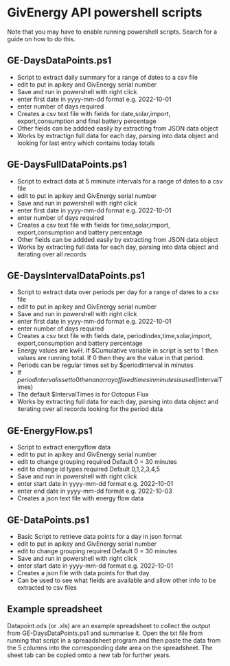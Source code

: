 # GivEnergy API powershell scripts

Note that you may have to enable running powershell scripts. Search for a guide on how to do this.

## GE-DaysDataPoints.ps1
- Script to extract daily summary for a range of dates to a csv file
- edit to put in apikey and GivEnergy serial number
- Save and run in powershell with right click
- enter first date in yyyy-mm-dd format e.g. 2022-10-01
- enter number of days required
- Creates a csv text file with fields for date,solar,import, export,consumption and final battery percentage
- Other fields can be addded easily by extracting from JSON data object 
- Works by extractign full data for each day, parsing into data object and looking for last entry which contains today totals

## GE-DaysFullDataPoints.ps1
- Script to extract data at 5 mminute intervals for a range of dates to a csv file
- edit to put in apikey and GivEnergy serial number
- Save and run in powershell with right click
- enter first date in yyyy-mm-dd format e.g. 2022-10-01
- enter number of days required
- Creates a csv text file with fields for time,solar,import, export,consumption and battery percentage
- Other fields can be addded easily by extracting from JSON data object 
- Works by extracting full data for each day, parsing into data object and iterating over all records

## GE-DaysIntervalDataPoints.ps1
- Script to extract data over periods per day for a range of dates to a csv file
- edit to put in apikey and GivEnergy serial number
- Save and run in powershell with right click
- enter first date in yyyy-mm-dd format e.g. 2022-10-01
- enter number of days required
- Creates a csv text file with fields date, periodindex,time,solar,import, export,consumption and battery percentage
- Energy values are kwH. If $Cumulative variable in script is set to 1 then values are running total. If 0 then they are the value in that period.
- Periods can be regular times set by $periodInterval in minutes
- If $periodInterval is set to 0 then an array of fixed times in minutes is used ($IntervalTimes)
- The default $IntervalTimes is for Octopus Flux 
- Works by extracting full data for each day, parsing into data object and iterating over all records looking for the period data

## GE-EnergyFlow.ps1
- Script to extract energyflow data
- edit to put in apikey and GivEnergy serial number
- edit to change grouping required Default 0 = 30 minutes
- edit to change id types required Default 0,1,2,3,4,5
- Save and run in powershell with right click
- enter start date in yyyy-mm-dd format e.g. 2022-10-01
- enter end date in yyyy-mm-dd format e.g. 2022-10-03
- Creates a json text file with energy flow data

## GE-DataPoints.ps1
- Basic Script to retrieve data points for a day in json format
- edit to put in apikey and GivEnergy serial number
- edit to change grouping required Default 0 = 30 minutes
- Save and run in powershell with right click
- enter start date in yyyy-mm-dd format e.g. 2022-10-01
- Creates a json file with data points for that day
- Can be used to see what fields are available and allow other info to be extracted to csv files

## Example spreadsheet
Datapoint.ods (or .xls) are an example spreadsheet to collect the output from GE-DaysDataPoints.ps1
and summarise it. Open the txt file from running that script in a spreaadsheet program and then paste
the data from the 5 columns into the corresponding date area on the spreadsheet.
The sheet tab can be copied omto a new tab for further years.
